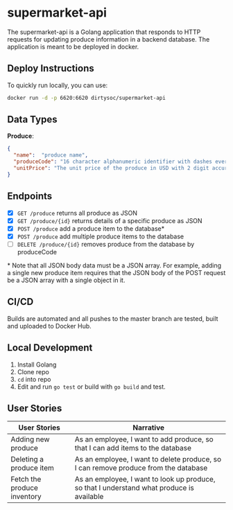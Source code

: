 # supermarket-api

The supermarket-api is a Golang application that responds to HTTP requests for updating produce information in a backend database. The application is meant to be deployed in docker.

## Deploy Instructions

To quickly run locally, you can use:

```bash
docker run -d -p 6620:6620 dirtysoc/supermarket-api
```

## Data Types

**Produce**:

```json
{
  "name":  "produce name",
  "produceCode": "16 character alphanumeric identifier with dashes every 4 characters",
  "unitPrice": "The unit price of the produce in USD with 2 digit accuracy",
}
```

## Endpoints

- [x] `GET /produce` returns all produce as JSON
- [x] `GET /produce/{id}` returns details of a specific produce as JSON
- [x] `POST /produce` add a produce item to the database*
- [x] `POST /produce` add multiple produce items to the database
- [ ] `DELETE /produce/{id}` removes produce from the database by produceCode

\* Note that all JSON body data must be a JSON array. For example, adding a single new produce item requires that the JSON body of the POST request be a JSON array with a single object in it.

## CI/CD

Builds are automated and all pushes to the master branch are tested, built and uploaded to Docker Hub.

## Local Development

1. Install Golang
2. Clone repo
3. `cd` into repo
4. Edit and run `go test` or build with `go build` and test.

## User Stories

| User Stories                | Narrative                                                                                 |
|-----------------------------|-------------------------------------------------------------------------------------------|
| Adding new produce          | As an employee, I want to add produce, so that I can add items to the database            |
| Deleting a produce item     | As an employee, I want to delete produce, so I can remove produce from the database       |
| Fetch the produce inventory | As an employee, I want to look up produce, so that I understand what produce is available |
